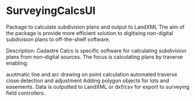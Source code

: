 # SurveyingCalcsUI

Package to calculate subdivision plans and output to LandXML The aim of the package is provide more efficient solution to digitising non-digital subdivision plans to off-the-shelf software.

Description: Cadastre Calcs is specific software for calculating subdivision plans from non-digital sources. The focus is calculating plans by traverse enabling:

auotmatic line and arc drawing on point calculation
automated traverse close detection and adjustment
Adding polygon objects for lots and easements.
Data is outputted to LandXML or dxf/csv for export to surveying field controllers.
